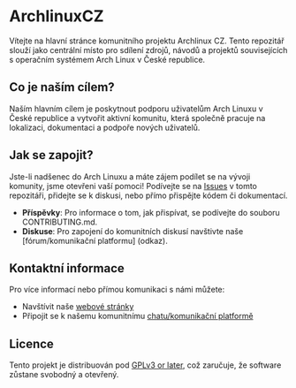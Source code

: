 # ArchlinuxCZ 

Vítejte na hlavní stránce komunitního projektu Archlinux CZ. Tento repozitář slouží jako centrální místo pro sdílení zdrojů, návodů a projektů souvisejících s operačním systémem Arch Linux v České republice.

## Co je naším cílem?

Naším hlavním cílem je poskytnout podporu uživatelům Arch Linuxu v České republice a vytvořit aktivní komunitu, která společně pracuje na lokalizaci, dokumentaci a podpoře nových uživatelů.

## Jak se zapojit?

Jste-li nadšenec do Arch Linuxu a máte zájem podílet se na vývoji komunity, jsme otevřeni vaší pomoci! Podívejte se na [Issues](/issues) v tomto repozitáři, přidejte se k diskusi, nebo přímo přispějte kódem či dokumentací.

- **Příspěvky**: Pro informace o tom, jak přispívat, se podívejte do souboru CONTRIBUTING.md.
- **Diskuse**: Pro zapojení do komunitních diskusí navštivte naše [fórum/komunikační platformu] (odkaz).

## Kontaktní informace

Pro více informací nebo přímou komunikaci s námi můžete:
- Navštívit naše [webové stránky](https://arch-linux.cz)
- Připojit se k našemu komunitnímu [chatu/komunikační platformě](https://discord.gg/gkMWU28PxK)

## Licence

Tento projekt je distribuován pod [GPLv3 or later](LICENSE), což zaručuje, že software zůstane svobodný a otevřený.

